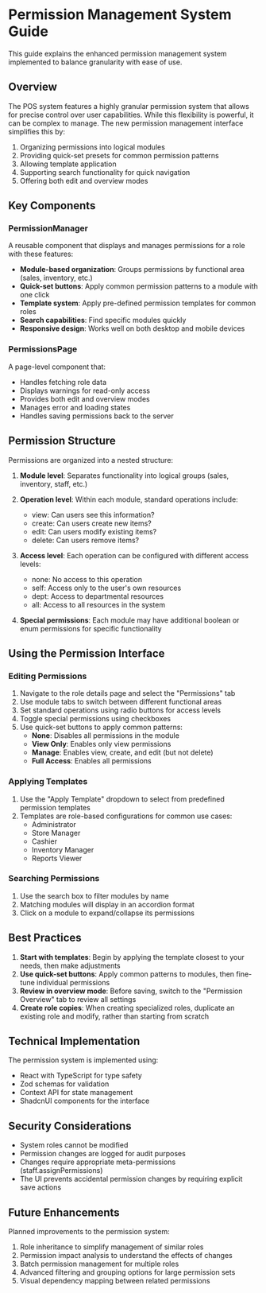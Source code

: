 # Permission Management System Guide

This guide explains the enhanced permission management system implemented to balance granularity with ease of use.

## Overview

The POS system features a highly granular permission system that allows for precise control over user capabilities. While this flexibility is powerful, it can be complex to manage. The new permission management interface simplifies this by:

1. Organizing permissions into logical modules
2. Providing quick-set presets for common permission patterns
3. Allowing template application
4. Supporting search functionality for quick navigation
5. Offering both edit and overview modes

## Key Components

### PermissionManager

A reusable component that displays and manages permissions for a role with these features:

- **Module-based organization**: Groups permissions by functional area (sales, inventory, etc.)
- **Quick-set buttons**: Apply common permission patterns to a module with one click
- **Template system**: Apply pre-defined permission templates for common roles
- **Search capabilities**: Find specific modules quickly
- **Responsive design**: Works well on both desktop and mobile devices

### PermissionsPage

A page-level component that:

- Handles fetching role data
- Displays warnings for read-only access
- Provides both edit and overview modes
- Manages error and loading states
- Handles saving permissions back to the server

## Permission Structure

Permissions are organized into a nested structure:

1. **Module level**: Separates functionality into logical groups (sales, inventory, staff, etc.)
2. **Operation level**: Within each module, standard operations include:
   - view: Can users see this information?
   - create: Can users create new items?
   - edit: Can users modify existing items?
   - delete: Can users remove items?

3. **Access level**: Each operation can be configured with different access levels:
   - none: No access to this operation
   - self: Access only to the user's own resources
   - dept: Access to departmental resources
   - all: Access to all resources in the system

4. **Special permissions**: Each module may have additional boolean or enum permissions for specific functionality

## Using the Permission Interface

### Editing Permissions

1. Navigate to the role details page and select the "Permissions" tab
2. Use module tabs to switch between different functional areas
3. Set standard operations using radio buttons for access levels
4. Toggle special permissions using checkboxes
5. Use quick-set buttons to apply common patterns:
   - **None**: Disables all permissions in the module
   - **View Only**: Enables only view permissions
   - **Manage**: Enables view, create, and edit (but not delete)
   - **Full Access**: Enables all permissions

### Applying Templates

1. Use the "Apply Template" dropdown to select from predefined permission templates
2. Templates are role-based configurations for common use cases:
   - Administrator
   - Store Manager
   - Cashier
   - Inventory Manager
   - Reports Viewer

### Searching Permissions

1. Use the search box to filter modules by name
2. Matching modules will display in an accordion format
3. Click on a module to expand/collapse its permissions

## Best Practices

1. **Start with templates**: Begin by applying the template closest to your needs, then make adjustments
2. **Use quick-set buttons**: Apply common patterns to modules, then fine-tune individual permissions
3. **Review in overview mode**: Before saving, switch to the "Permission Overview" tab to review all settings
4. **Create role copies**: When creating specialized roles, duplicate an existing role and modify, rather than starting from scratch

## Technical Implementation

The permission system is implemented using:

- React with TypeScript for type safety
- Zod schemas for validation
- Context API for state management
- ShadcnUI components for the interface

## Security Considerations

- System roles cannot be modified
- Permission changes are logged for audit purposes
- Changes require appropriate meta-permissions (staff.assignPermissions)
- The UI prevents accidental permission changes by requiring explicit save actions

## Future Enhancements

Planned improvements to the permission system:

1. Role inheritance to simplify management of similar roles
2. Permission impact analysis to understand the effects of changes
3. Batch permission management for multiple roles
4. Advanced filtering and grouping options for large permission sets
5. Visual dependency mapping between related permissions
